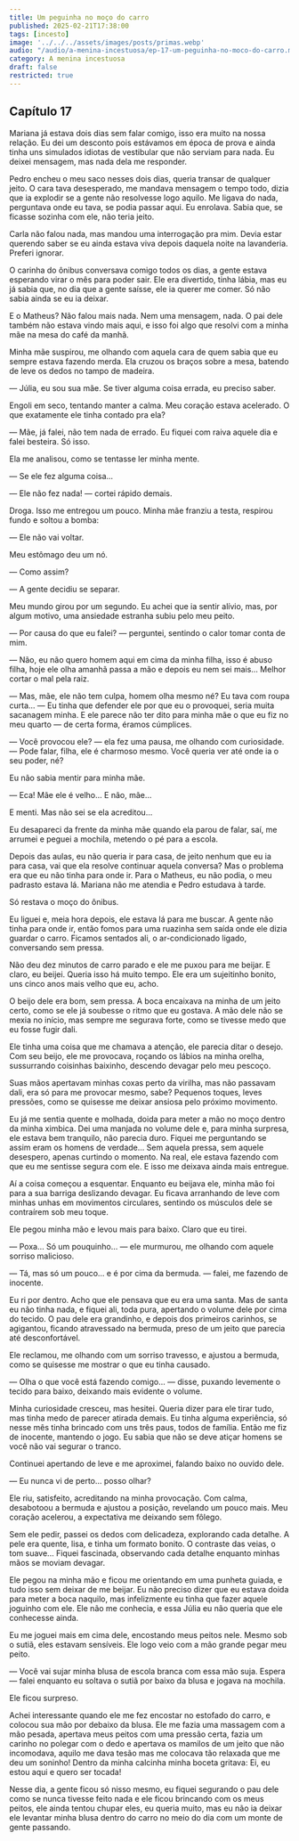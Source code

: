 ```yaml
---
title: Um peguinha no moço do carro
published: 2025-02-21T17:38:00
tags: [incesto]
image: '../../../assets/images/posts/primas.webp'
audio: "/audio/a-menina-incestuosa/ep-17-um-peguinha-no-moco-do-carro.mp3"
category: A menina incestuosa
draft: false
restricted: true
---
```


## Capítulo 17

Mariana já estava dois dias sem falar comigo, isso era muito na nossa relação. Eu dei um desconto pois estávamos em época de prova e ainda tinha uns simulados idiotas de vestibular que não serviam para nada. Eu deixei mensagem, mas nada dela me responder.

Pedro encheu o meu saco nesses dois dias, queria transar de qualquer jeito. O cara tava desesperado, me mandava mensagem o tempo todo, dizia que ia explodir se a gente não resolvesse logo aquilo. Me ligava do nada, perguntava onde eu tava, se podia passar aqui. Eu enrolava. Sabia que, se ficasse sozinha com ele, não teria jeito.

Carla não falou nada, mas mandou uma interrogação pra mim. Devia estar querendo saber se eu ainda estava viva depois daquela noite na lavanderia. Preferi ignorar.

O carinha do ônibus conversava comigo todos os dias, a gente estava esperando virar o mês para poder sair. Ele era divertido, tinha lábia, mas eu já sabia que, no dia que a gente saísse, ele ia querer me comer. Só não sabia ainda se eu ia deixar.

E o Matheus? Não falou mais nada. Nem uma mensagem, nada. O pai dele também não estava vindo mais aqui, e isso foi algo que resolvi com a minha mãe na mesa do café da manhã.

Minha mãe suspirou, me olhando com aquela cara de quem sabia que eu sempre estava fazendo merda. Ela cruzou os braços sobre a mesa, batendo de leve os dedos no tampo de madeira.

— Júlia, eu sou sua mãe. Se tiver alguma coisa errada, eu preciso saber.

Engoli em seco, tentando manter a calma. Meu coração estava acelerado. O que exatamente ele tinha contado pra ela?

— Mãe, já falei, não tem nada de errado. Eu fiquei com raiva aquele dia e falei besteira. Só isso.

Ela me analisou, como se tentasse ler minha mente.

— Se ele fez alguma coisa...

— Ele não fez nada! — cortei rápido demais.

Droga. Isso me entregou um pouco. Minha mãe franziu a testa, respirou fundo e soltou a bomba:

— Ele não vai voltar.

Meu estômago deu um nó.

— Como assim?

— A gente decidiu se separar.

Meu mundo girou por um segundo. Eu achei que ia sentir alívio, mas, por algum motivo, uma ansiedade estranha subiu pelo meu peito.

— Por causa do que eu falei? — perguntei, sentindo o calor tomar conta de mim.

— Não, eu não quero homem aqui em cima da minha filha, isso é abuso filha, hoje ele olha amanhã passa a mão e depois eu nem sei mais… Melhor cortar o mal pela raiz.

— Mas, mãe, ele não tem culpa, homem olha mesmo né? Eu tava com roupa curta… — Eu tinha que defender ele por que eu o provoquei, seria muita sacanagem minha. E ele parece não ter dito para minha mãe o que eu fiz no meu quarto — de certa forma, éramos cúmplices.

— Você provocou ele? — ela fez uma pausa, me olhando com curiosidade. — Pode falar, filha, ele é charmoso mesmo. Você queria ver até onde ia o seu poder, né?

Eu não sabia mentir para minha mãe.

— Eca! Mãe ele é velho… E não, mãe…

E menti. Mas não sei se ela acreditou…

Eu desapareci da frente da minha mãe quando ela parou de falar, saí, me arrumei e peguei a mochila, metendo o pé para a escola.

Depois das aulas, eu não queria ir para casa, de jeito nenhum que eu ia para casa, vai que ela resolve continuar aquela conversa? Mas o problema era que eu não tinha para onde ir. Para o Matheus, eu não podia, o meu padrasto estava lá. Mariana não me atendia e Pedro estudava à tarde.

Só restava o moço do ônibus.

Eu liguei e, meia hora depois, ele estava lá para me buscar. A gente não tinha para onde ir, então fomos para uma ruazinha sem saída onde ele dizia guardar o carro. Ficamos sentados ali, o ar-condicionado ligado, conversando sem pressa.

Não deu dez minutos de carro parado e ele me puxou para me beijar. E claro, eu beijei. Queria isso há muito tempo. Ele era um sujeitinho bonito, uns cinco anos mais velho que eu, acho.

O beijo dele era bom, sem pressa. A boca encaixava na minha de um jeito certo, como se ele já soubesse o ritmo que eu gostava. A mão dele não se mexia no início, mas sempre me segurava forte, como se tivesse medo que eu fosse fugir dali.

Ele tinha uma coisa que me chamava a atenção, ele parecia ditar o desejo. Com seu beijo, ele me provocava, roçando os lábios na minha orelha, sussurrando coisinhas baixinho, descendo devagar pelo meu pescoço.

Suas mãos apertavam minhas coxas perto da virilha, mas não passavam dali, era só para me provocar mesmo, sabe? Pequenos toques, leves pressões, como se quisesse me deixar ansiosa pelo próximo movimento.

Eu já me sentia quente e molhada, doida para meter a mão no moço dentro da minha ximbica. Dei uma manjada no volume dele e, para minha surpresa, ele estava bem tranquilo, não parecia duro. Fiquei me perguntando se assim eram os homens de verdade... Sem aquela pressa, sem aquele desespero, apenas curtindo o momento. Na real, ele estava fazendo com que eu me sentisse segura com ele. E isso me deixava ainda mais entregue.

Aí a coisa começou a esquentar. Enquanto eu beijava ele, minha mão foi para a sua barriga deslizando devagar. Eu ficava arranhando de leve com minhas unhas em movimentos circulares, sentindo os músculos dele se contraírem sob meu toque.

Ele pegou minha mão e levou mais para baixo. Claro que eu tirei.

— Poxa… Só um pouquinho… — ele murmurou, me olhando com aquele sorriso malicioso.

— Tá, mas só um pouco… e é por cima da bermuda. — falei, me fazendo de inocente.

Eu ri por dentro. Acho que ele pensava que eu era uma santa. Mas de santa eu não tinha nada, e fiquei ali, toda pura, apertando o volume dele por cima do tecido. O pau dele era grandinho, e depois dos primeiros carinhos, se agigantou, ficando atravessado na bermuda, preso de um jeito que parecia até desconfortável.

Ele reclamou, me olhando com um sorriso travesso, e ajustou a bermuda, como se quisesse me mostrar o que eu tinha causado.

— Olha o que você está fazendo comigo… — disse, puxando levemente o tecido para baixo, deixando mais evidente o volume.

Minha curiosidade cresceu, mas hesitei. Queria dizer para ele tirar tudo, mas tinha medo de parecer atirada demais. Eu tinha alguma experiência, só nesse mês tinha brincado com uns três paus, todos de família. Então me fiz de inocente, mantendo o jogo. Eu sabia que não se deve atiçar homens se você não vai segurar o tranco.

Continuei apertando de leve e me aproximei, falando baixo no ouvido dele.

— Eu nunca vi de perto… posso olhar?

Ele riu, satisfeito, acreditando na minha provocação. Com calma, desabotoou a bermuda e ajustou a posição, revelando um pouco mais. Meu coração acelerou, a expectativa me deixando sem fôlego.

Sem ele pedir, passei os dedos com delicadeza, explorando cada detalhe. A pele era quente, lisa, e tinha um formato bonito. O contraste das veias, o tom suave... Fiquei fascinada, observando cada detalhe enquanto minhas mãos se moviam devagar.

Ele pegou na minha mão e ficou me orientando em uma punheta guiada, e tudo isso sem deixar de me beijar. Eu não preciso dizer que eu estava doida para meter a boca naquilo, mas infelizmente eu tinha que fazer aquele joguinho com ele. Ele não me conhecia, e essa Júlia eu não queria que ele conhecesse ainda.

Eu me joguei mais em cima dele, encostando meus peitos nele. Mesmo sob o sutiã, eles estavam sensíveis. Ele logo veio com a mão grande pegar meu peito.

— Você vai sujar minha blusa de escola branca com essa mão suja. Espera — falei enquanto eu soltava o sutiã por baixo da blusa e jogava na mochila.

Ele ficou surpreso.

Achei interessante quando ele me fez encostar no estofado do carro, e colocou sua mão por debaixo da blusa. Ele me fazia uma massagem com a mão pesada, apertava meus peitos com uma pressão certa, fazia um carinho no polegar com o dedo e apertava os mamilos de um jeito que não incomodava, aquilo me dava tesão mas me colocava tão relaxada que me deu um soninho! Dentro da minha calcinha minha boceta gritava: Ei, eu estou aqui e quero ser tocada!

Nesse dia, a gente ficou só nisso mesmo, eu fiquei segurando o pau dele como se nunca tivesse feito nada e ele ficou brincando com os meus peitos, ele ainda tentou chupar eles, eu queria muito, mas eu não ia deixar ele levantar minha blusa dentro do carro no meio do dia com um monte de gente passando.